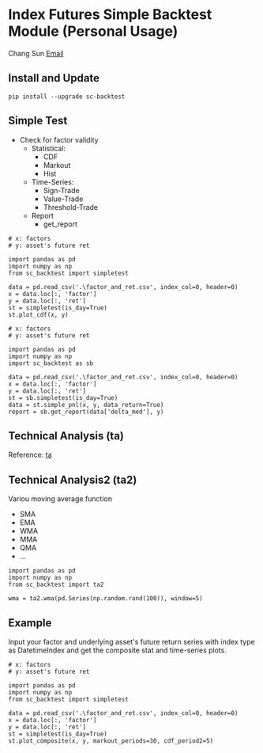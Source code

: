 # Index Futures Simple Backtest Module (Personal Usage)

Chang Sun 
[Email](ynsfsc@126.com)

## Install and Update
```
pip install --upgrade sc-backtest
```

## Simple Test
* Check for factor validity
   * Statistical:
      * CDF
      * Markout
      * Hist
   * Time-Series:
      * Sign-Trade
      * Value-Trade
      * Threshold-Trade
   * Report
      * get_report

```
# x: factors
# y: asset's future ret

import pandas as pd
import numpy as np
from sc_backtest import simpletest

data = pd.read_csv('.\factor_and_ret.csv', index_col=0, header=0)
x = data.loc[:, 'factor']
y = data.loc[:, 'ret']
st = simpletest(is_day=True)
st.plot_cdf(x, y)
```

```
# x: factors
# y: asset's future ret

import pandas as pd
import numpy as np
import sc_backtest as sb

data = pd.read_csv('.\factor_and_ret.csv', index_col=0, header=0)
x = data.loc[:, 'factor']
y = data.loc[:, 'ret']
st = sb.simpletest(is_day=True)
data = st.simple_pnl(x, y, data_return=True)
report = sb.get_report(data['delta_med'], y)
```
## Technical Analysis (ta)
Reference: [ta](https://technical-analysis-library-in-python.readthedocs.io/en/latest/index.html)

## Technical Analysis2 (ta2)
Variou moving average function
* SMA
* EMA
* WMA
* MMA
* QMA
* ...
```
import pandas as pd
import numpy as np
from sc_backtest import ta2

wma = ta2.wma(pd.Series(np.random.rand(100)), window=5)
```


## Example
Input your factor and underlying asset's future return series with index type as DatetimeIndex and get the composite stat and time-series plots.
```
# x: factors
# y: asset's future ret

import pandas as pd
import numpy as np
from sc_backtest import simpletest

data = pd.read_csv('.\factor_and_ret.csv', index_col=0, header=0)
x = data.loc[:, 'factor']
y = data.loc[:, 'ret']
st = simpletest(is_day=True)
st.plot_composite(x, y, markout_periods=30, cdf_period2=5)
```

